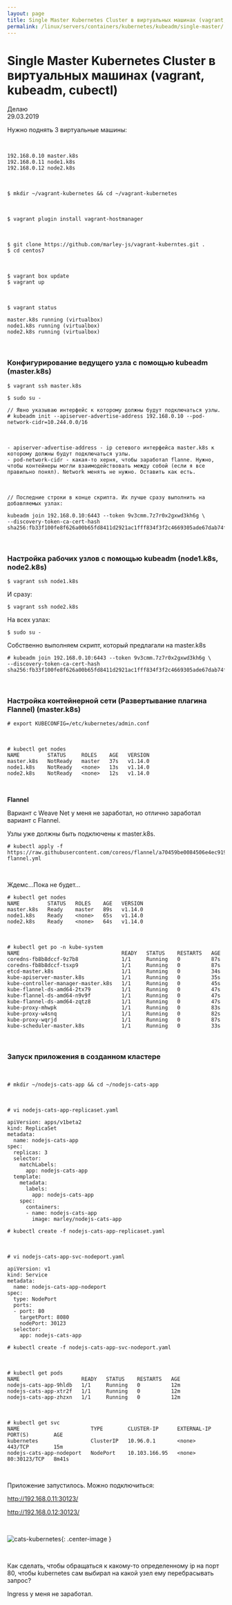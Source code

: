 ```yaml
---
layout: page
title: Single Master Kubernetes Cluster в виртуальных машинах (vagrant, kubeadm, cubectl)
permalink: /linux/servers/containers/kubernetes/kubeadm/single-master/
---
```


# Single Master Kubernetes Cluster в виртуальных машинах (vagrant, kubeadm, cubectl)

Делаю  
29.03.2019

Нужно поднять 3 виртуальные машины:

<br/>

    192.168.0.10 master.k8s
    192.168.0.11 node1.k8s
    192.168.0.12 node2.k8s

<br/>

    $ mkdir ~/vagrant-kubernetes && cd ~/vagrant-kubernetes

<br/>

    $ vagrant plugin install vagrant-hostmanager

<br/>

    $ git clone https://github.com/marley-js/vagrant-kuberntes.git .
    $ cd centos7

<br/>

    $ vagrant box update
    $ vagrant up

<br/>

    $ vagrant status

    master.k8s running (virtualbox)
    node1.k8s running (virtualbox)
    node2.k8s running (virtualbox)

<br/>

### Конфигурирование ведущего узла с помощью kubeadm (master.k8s)

    $ vagrant ssh master.k8s

    $ sudo su -

    // Явно указываю интерфейс к которому должны будут подключаться узлы.
    # kubeadm init --apiserver-advertise-address 192.168.0.10 --pod-network-cidr=10.244.0.0/16

<br/>

    - apiserver-advertise-address - ip сетевого интерфейса master.k8s к которому должны будут подключаться узлы.
    - pod-network-cidr - какая-то херня, чтобы заработал flanne. Нужно, чтобы контейнеры могли взаимодействовать между собой (если я все правильно понял). Network менять не нужно. Оставить как есть.

<br/>

    // Последние строки в конце скрипта. Их лучше сразу выполнить на добавляемых узлах:

    kubeadm join 192.168.0.10:6443 --token 9v3cmm.7z7r0x2gxwd3kh6g \
    --discovery-token-ca-cert-hash sha256:fb33f100fe8f626a00b65fd8411d2921ac1fff834f3f2c4669305ade67dab74f

<br/>

### Настройка рабочих узлов с помощью kubeadm (node1.k8s, node2.k8s)

    $ vagrant ssh node1.k8s

И сразу:

    $ vagrant ssh node2.k8s

На всех узлах:

    $ sudo su -

Собственно выполняем скрипт, который предлагали на master.k8s

    # kubeadm join 192.168.0.10:6443 --token 9v3cmm.7z7r0x2gxwd3kh6g \
    --discovery-token-ca-cert-hash sha256:fb33f100fe8f626a00b65fd8411d2921ac1fff834f3f2c4669305ade67dab74f

<br/>

### Настройка контейнерной сети (Развертывание плагина Flannel) (master.k8s)

    # export KUBECONFIG=/etc/kubernetes/admin.conf

<br/>

    # kubectl get nodes
    NAME         STATUS     ROLES    AGE   VERSION
    master.k8s   NotReady   master   37s   v1.14.0
    node1.k8s    NotReady   <none>   13s   v1.14.0
    node2.k8s    NotReady   <none>   12s   v1.14.0

<br/>

**Flannel**

Вариант с Weave Net у меня не заработал, но отлично заработал вариант с Flannel.

Узлы уже должны быть подключены к master.k8s.

    # kubectl apply -f https://raw.githubusercontent.com/coreos/flannel/a70459be0084506e4ec919aa1c114638878db11b/Documentation/kube-flannel.yml

<br/>

Ждемс...Пока не будет...

    # kubectl get nodes
    NAME         STATUS   ROLES    AGE   VERSION
    master.k8s   Ready    master   89s   v1.14.0
    node1.k8s    Ready    <none>   65s   v1.14.0
    node2.k8s    Ready    <none>   64s   v1.14.0

<br/>

    # kubectl get po -n kube-system
    NAME                                 READY   STATUS    RESTARTS   AGE
    coredns-fb8b8dccf-9z7b8              1/1     Running   0          87s
    coredns-fb8b8dccf-tsxp9              1/1     Running   0          87s
    etcd-master.k8s                      1/1     Running   0          34s
    kube-apiserver-master.k8s            1/1     Running   0          35s
    kube-controller-manager-master.k8s   1/1     Running   0          45s
    kube-flannel-ds-amd64-2tx79          1/1     Running   0          47s
    kube-flannel-ds-amd64-n9v9f          1/1     Running   0          47s
    kube-flannel-ds-amd64-zqtz8          1/1     Running   0          47s
    kube-proxy-mhwpk                     1/1     Running   0          83s
    kube-proxy-w4snq                     1/1     Running   0          82s
    kube-proxy-wqrjd                     1/1     Running   0          87s
    kube-scheduler-master.k8s            1/1     Running   0          33s

<br/>

### Запуск приложения в созданном кластере

<br/>

    # mkdir ~/nodejs-cats-app && cd ~/nodejs-cats-app

<br/>

    # vi nodejs-cats-app-replicaset.yaml

```
apiVersion: apps/v1beta2
kind: ReplicaSet
metadata:
  name: nodejs-cats-app
spec:
  replicas: 3
  selector:
    matchLabels:
      app: nodejs-cats-app
  template:
    metadata:
      labels:
        app: nodejs-cats-app
    spec:
      containers:
      - name: nodejs-cats-app
        image: marley/nodejs-cats-app
```

    # kubectl create -f nodejs-cats-app-replicaset.yaml

<br/>

    # vi nodejs-cats-app-svc-nodeport.yaml

```
apiVersion: v1
kind: Service
metadata:
  name: nodejs-cats-app-nodeport
spec:
  type: NodePort
  ports:
  - port: 80
    targetPort: 8080
    nodePort: 30123
  selector:
    app: nodejs-cats-app
```

    # kubectl create -f nodejs-cats-app-svc-nodeport.yaml

<br/>

    # kubectl get pods
    NAME                    READY   STATUS    RESTARTS   AGE
    nodejs-cats-app-9hldb   1/1     Running   0          12m
    nodejs-cats-app-xtr2f   1/1     Running   0          12m
    nodejs-cats-app-zhzxn   1/1     Running   0          12m

<br/>

    # kubectl get svc
    NAME                       TYPE        CLUSTER-IP      EXTERNAL-IP   PORT(S)        AGE
    kubernetes                 ClusterIP   10.96.0.1       <none>        443/TCP        15m
    nodejs-cats-app-nodeport   NodePort    10.103.166.95   <none>        80:30123/TCP   8m41s

<br/>

Приложение запустилось. Можно подключиться:

http://192.168.0.11:30123/

http://192.168.0.12:30123/

<br/>

![cats-kubernetes](/img/cats-kubernetes.png "cats-kubernetes"){: .center-image }

<br/>

Как сделать, чтобы обращаться к какому-то определенному ip на порт 80, чтобы kubernetes сам выбирал на какой узел ему перебрасывать запрос?

Ingress у меня не заработал.

